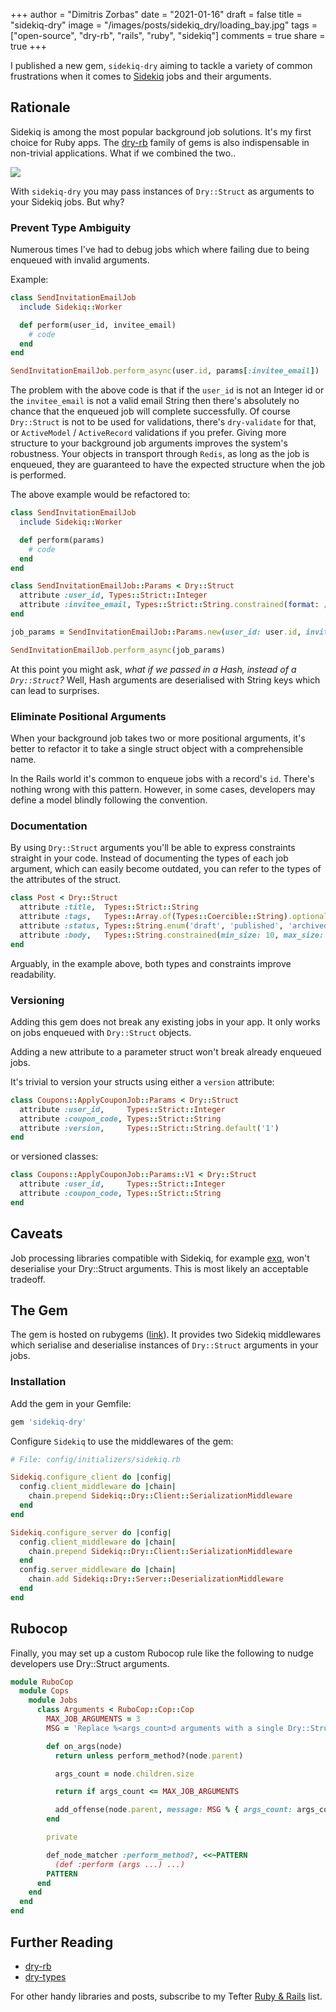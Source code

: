 +++
author = "Dimitris Zorbas"
date = "2021-01-16"
draft = false
title = "sidekiq-dry"
image = "/images/posts/sidekiq_dry/loading_bay.jpg"
tags = ["open-source", "dry-rb", "rails", "ruby", "sidekiq"]
comments = true
share = true
+++


I published a new gem, `sidekiq-dry` aiming to tackle a variety of
common frustrations when it comes to [Sidekiq][sidekiq] jobs and their arguments.

<!--more-->

## Rationale

Sidekiq is among the most popular background job solutions. It's my
first choice for Ruby apps. The [dry-rb][dry-rb] family of gems is also
indispensable in non-trivial applications. What if we combined the two..

<img src="/images/posts/sidekiq_dry/scientists.jpg" class="img-medium">

With `sidekiq-dry` you may pass instances of `Dry::Struct` as arguments
to your Sidekiq jobs. But why?

### Prevent Type Ambiguity

Numerous times I've had to debug jobs which where failing due to being
enqueued with invalid arguments.

Example:

```ruby
class SendInvitationEmailJob
  include Sidekiq::Worker

  def perform(user_id, invitee_email)
    # code
  end
end
```

```ruby
SendInvitationEmailJob.perform_async(user.id, params[:invitee_email])
```

The problem with the above code is that if the `user_id` is not an
Integer id or the `invitee_email` is not a valid email String then
there's absolutely no chance that the enqueued job will complete
successfully. Of course `Dry::Struct` is not to be used for validations,
there's `dry-validate` for that, or `ActiveModel` / `ActiveRecord`
validations if you prefer. Giving more structure to your
background job arguments improves the system's robustness. Your objects
in transport through `Redis`, as long as the job is enqueued, they are
guaranteed to have the expected structure when the job is performed.

The above example would be refactored to:

```ruby
class SendInvitationEmailJob
  include Sidekiq::Worker

  def perform(params)
    # code
  end
end
```

```ruby
class SendInvitationEmailJob::Params < Dry::Struct
  attribute :user_id, Types::Strict::Integer
  attribute :invitee_email, Types::Strict::String.constrained(format: /\A[\w+\-.]+@[a-z\d\-]+(\.[a-z]+)*\.[a-z]+\z/i)
end
```

```ruby
job_params = SendInvitationEmailJob::Params.new(user_id: user.id, invitee_email: params[:invitee_email])

SendInvitationEmailJob.perform_async(job_params)
```

At this point you might ask, _what if we passed in a Hash, instead of a `Dry::Struct`?_
Well, Hash arguments are deserialised with String keys which can lead to surprises.

### Eliminate Positional Arguments

When your background job takes two or more positional arguments, it's
better to refactor it to take a single struct object with a
comprehensible name.

In the Rails world it's common to enqueue jobs with a record's `id`.
There's nothing wrong with this pattern. However, in some cases, developers may define a
model blindly following the convention.

### Documentation

By using `Dry::Struct` arguments you'll be able to express constraints
straight in your code. Instead of documenting the types of each job argument,
which can easily become outdated, you can refer to the types of the attributes of the struct.

```ruby
class Post < Dry::Struct
  attribute :title,  Types::Strict::String
  attribute :tags,   Types::Array.of(Types::Coercible::String).optional
  attribute :status, Types::String.enum('draft', 'published', 'archived')
  attribute :body,   Types::String.constrained(min_size: 10, max_size: 10_000)
end
```

Arguably, in the example above, both types and constraints improve readability.

### Versioning
Adding this gem does not break any existing jobs in your app.
It only works on jobs enqueued with `Dry::Struct` objects.

Adding a new attribute to a parameter struct won't break already enqueued jobs.

It's trivial to version your structs using either a `version` attribute:

```ruby
class Coupons::ApplyCouponJob::Params < Dry::Struct
  attribute :user_id,     Types::Strict::Integer
  attribute :coupon_code, Types::Strict::String
  attribute :version,     Types::Strict::String.default('1')
end
```

or versioned classes:

```ruby
class Coupons::ApplyCouponJob::Params::V1 < Dry::Struct
  attribute :user_id,     Types::Strict::Integer
  attribute :coupon_code, Types::Strict::String
end
```

## Caveats

Job processing libraries compatible with Sidekiq, for example
[exq][exq], won't deserialise your Dry::Struct arguments. This is most likely an acceptable tradeoff.

## The Gem

The gem is hosted on rubygems ([link][gem]). It provides two Sidekiq
middlewares which serialise and deserialise instances of `Dry::Struct`
arguments in your jobs.

### Installation

Add the gem in your Gemfile:

```ruby
gem 'sidekiq-dry'
```

Configure `Sidekiq` to use the middlewares of the gem:

```ruby
# File: config/initializers/sidekiq.rb

Sidekiq.configure_client do |config|
  config.client_middleware do |chain|
    chain.prepend Sidekiq::Dry::Client::SerializationMiddleware
  end
end

Sidekiq.configure_server do |config|
  config.client_middleware do |chain|
    chain.prepend Sidekiq::Dry::Client::SerializationMiddleware
  end
  config.server_middleware do |chain|
    chain.add Sidekiq::Dry::Server::DeserializationMiddleware
  end
end
```

## Rubocop

Finally, you may set up a custom Rubocop rule like the following to
nudge developers use Dry::Struct arguments.

```ruby
module RuboCop
  module Cops
    module Jobs
      class Arguments < RuboCop::Cop::Cop
        MAX_JOB_ARGUMENTS = 3
        MSG = 'Replace %<args_count>d arguments with a single Dry::Struct'.freeze

        def on_args(node)
          return unless perform_method?(node.parent)

          args_count = node.children.size

          return if args_count <= MAX_JOB_ARGUMENTS

          add_offense(node.parent, message: MSG % { args_count: args_count })
        end

        private

        def_node_matcher :perform_method?, <<~PATTERN
          (def :perform (args ...) ...)
        PATTERN
      end
    end
  end
end
```

## Further Reading

* [dry-rb][dry-rb]
* [dry-types][dry-types]

For other handy libraries and posts, subscribe to my Tefter [Ruby & Rails][tefter-ruby] list.

[sidekiq]: https://hexdocs.pm/ecto/1.1.0/Ecto.Model.Callbacks.html
[gem]: https://rubygems.org/gems/sidekiq-dry
[dry-rb]: https://dry-rb.org/
[exq]: https://github.com/akira/exq
[tefter-ruby]: https://www.tefter.io/zorbash/lists/ruby-rails
[dry-types]: https://dry-rb.org/gems/dry-types/1.2/

<style>
.main-header {
  background-size: 32% auto;
}

.highlight {
  line-height: 20px;
}
</style>
